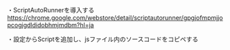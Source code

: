 ・ScriptAutoRunnerを導入する
https://chrome.google.com/webstore/detail/scriptautorunner/gpgjofmpmjjopcogjgdldidobhmjmdbm?hl=ja

・設定からScriptを追加し、jsファイル内のソースコードをコピペする